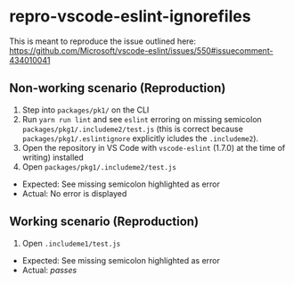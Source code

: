 # repro-vscode-eslint-ignorefiles

This is meant to reproduce the issue outlined here: https://github.com/Microsoft/vscode-eslint/issues/550#issuecomment-434010041

## Non-working scenario (Reproduction)

1. Step into `packages/pk1/` on the CLI
2. Run `yarn run lint` and see `eslint` erroring on missing semicolon `packages/pkg1/.includeme2/test.js` (this is correct because `packages/pkg1/.eslintignore` explicitly icludes the `.includeme2`).
3. Open the repository in VS Code with `vscode-eslint` (1.7.0) at the time of writing) installed
4. Open `packages/pkg1/.includeme2/test.js`
  - Expected: See missing semicolon highlighted as error
  - Actual: No error is displayed

## Working scenario  (Reproduction)

1. Open `.includeme1/test.js`
  - Expected: See missing semicolon highlighted as error
  - Actual: _passes_